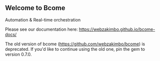 ## Welcome to Bcome

Automation & Real-time orchestration

Please see our documentation here: <a target="_blank" href="https://webzakimbo.github.io/bcome-docs/">https://webzakimbo.github.io/bcome-docs/</a>

The old version of bcome (<a href="https://github.com/webzakimbo/bcome">https://github.com/webzakimbo/bcome</a>) is deprecated. If you'd like to continue using the old one, pin the gem to version 0.7.0.
